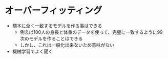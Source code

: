 # オーバーフィッティング

- 標本に全く一致するモデルを作る事はできる
  - 例えば100人の身長と体重のデータを使って、完璧に一致するように99次のモデルを作ることはできる
  - しかし、これは一般化出来ないため意味がない
- 機械学習でよく聞く
